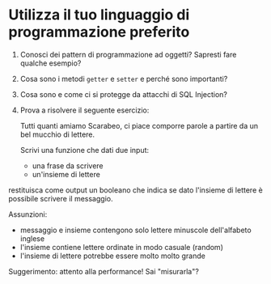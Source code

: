 # Utilizza il tuo linguaggio di programmazione preferito

1. Conosci dei pattern di programmazione ad oggetti? Sapresti fare qualche esempio?
2. Cosa sono i metodi `getter` e `setter` e perché sono importanti?
3. Cosa sono e come ci si protegge da attacchi di SQL Injection?
4. Prova a risolvere il seguente esercizio:

   Tutti quanti amiamo Scarabeo, ci piace comporre parole a partire da un bel mucchio di lettere.

   Scrivi una funzione che dati due input:

   - una frase da scrivere
   - un'insieme di lettere

  restituisca come output un booleano che indica se dato l'insieme di lettere è possibile scrivere il messaggio.

  Assunzioni:

  - messaggio e insieme contengono solo lettere minuscole dell'alfabeto inglese
  - l'insieme contiene lettere ordinate in modo casuale (random)
  - l'insieme di lettere potrebbe essere molto molto grande

  Suggerimento: attento alla performance! Sai "misurarla"?
